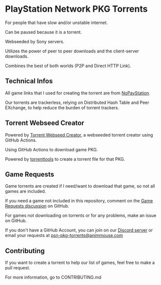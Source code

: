 # PlayStation Network PKG Torrents
For people that have slow and/or unstable internet.

Can be paused because it is a torrent.

Webseeded by Sony servers.

Utilizes the power of peer to peer downloads and the client-server downloads.

Combines the best of both worlds (P2P and Direct HTTP Link).

## Technical Infos
All game links that I used for creating the torrent are from [NoPayStation](https://nopaystation.com).

Our torrents are trackerless, relying on Distributed Hash Table and Peer EXchange, to help reduce the burden of torrent trackers.

## Torrent Webseed Creator
Powered by [Torrent Webseed Creator](https://github.com/AnimMouse/torrent-webseed-creator), a webseeded torrent creator using GitHub Actions.

Using GitHub Actions to download game PKG.

Powered by [torrenttools](https://github.com/fbdtemme/torrenttools) to create a torrent file for that PKG.

## Game Requests
Game torrents are created if I need/want to download that game, so not all games are included.

If you need a game not included in this repository, comment on the [Game Requests discussion](https://github.com/AnimMouse/psn-pkg-torrents/discussions/8) on GitHub.

For games not downloading on torrents or for any problems, make an issue on GitHub.

If you don't have a GitHub Account, you can join on our [Discord server](https://discord.gg/wvhjyHkKZj) or email your requests at psn-pkg-torrents@animmouse.com

## Contributing
If you want to create a torrent to help our list of games, feel free to make a pull request.

For more information, go to CONTRIBUTING.md